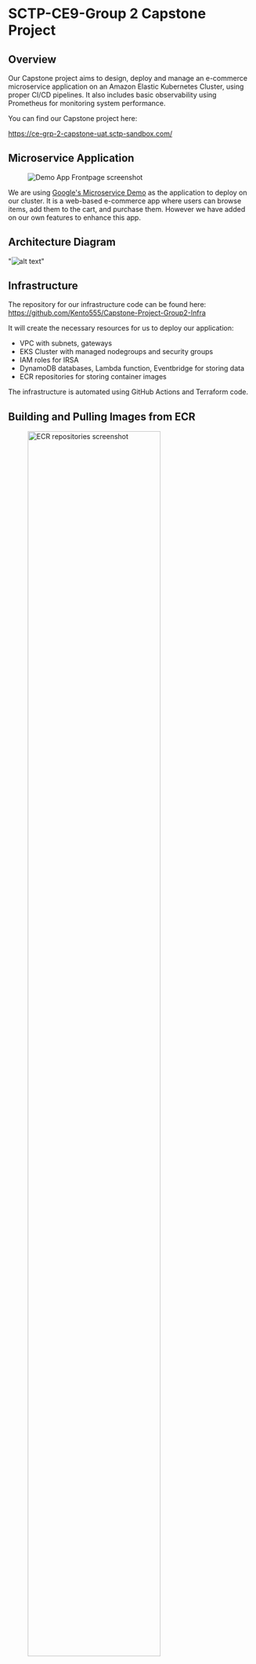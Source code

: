 # SCTP-CE9-Group 2 Capstone Project

## Overview

Our Capstone project aims to design, deploy and manage an e-commerce microservice application on an Amazon Elastic Kubernetes Cluster, using proper CI/CD pipelines. It also includes basic observability using Prometheus for monitoring system performance.

You can find our Capstone project here:

https://ce-grp-2-capstone-uat.sctp-sandbox.com/

## Microservice Application

<figure>
  <img src="images/google-microservice-frontpage.png" alt="Demo App Frontpage screenshot">
</figure>

We are using [Google's Microservice Demo](https://github.com/GoogleCloudPlatform/microservices-demo) as the application to deploy on our cluster. It is a web-based e-commerce app where users can browse items, add them to the cart, and purchase them. However we have added on our own features to enhance this app.

## Architecture Diagram

"![alt text](images/Avengers.drawio.png)"

## Infrastructure

The repository for our infrastructure code can be found here: https://github.com/Kento555/Capstone-Project-Group2-Infra

It will create the necessary resources for us to deploy our application:
  - VPC with subnets, gateways 
  - EKS Cluster with managed nodegroups and security groups
  - IAM roles for IRSA
  - DynamoDB databases, Lambda function, Eventbridge for storing data
  - ECR repositories for storing container images

The infrastructure is automated using GitHub Actions and Terraform code.

## Building and Pulling Images from ECR

<figure>
  <img src="images/ecr_repos.png" alt="ECR repositories screenshot" style="width: 80%; height: auto;">
</figure>

Due to modifying some of the application's code for certain features to work, we rebuilt the application's container images and pushed them to our own ECR repositories. We then changed the application's helm chart to pull from our ECRs for the images instead.

Our Github Action ["Build and Push Microservices to ECR"](https://github.com/Kento555/Capstone-Project-Group2-App/blob/main/.github/workflows/build-scan-and-push.yml) will automate the building of images from our [sources](https://github.com/Kento555/Capstone-Project-Group2-App/tree/main/src) folder and push them to our ECR repositories. 

<figure>
  <img src="images/ecr_images.png" alt="ECR images screenshot" style="width: 80%; height: auto;">
</figure>

## GitOps and ArgoCD (CI/CD Pipeline)

<figure>
  <img src="images/argocd_example.png" alt="ArgoCD Directory">
</figure>

To automate the deployment of ArgoCD and all of our applications, we use our Github Action ["Install ArgoCD and Apply Environment Manifests"](https://github.com/Kento555/Capstone-Project-Group2-App/blob/main/.github/workflows/install-argocd.yaml). The action will run the [init.sh](https://github.com/Kento555/Capstone-Project-Group2-App/blob/main/argocd/bootstrap/init.sh) file in the bootstrap folder that will run all the application files in the specified environment. In addition, we used a Appofapps manifest to watch and automate the creation of applications in another folder.

<figure>
  <img src="images/argocd_app_example.png" alt="ArgoCD Applications">
</figure>

<figure>
  <img src="images/argocd_ui.png" alt="ArgoCD UI" style="width: 80%; height: auto;">
</figure>

## DNS & HTTPS

To enable our application to have a DNS name with HTTPS enabled and TLS-certified, the following resources are required:

<table border="1">
    <tr>
        <th align="center">Resource</th>
        <th align="center" width="500">Description</th>
    </tr>
    <tr>
        <td align="center">
          <a href="https://github.com/kubernetes-sigs/external-dns" target="_blank">
              External-DNS
            </a>
          </td>
        <td align="center">Makes Kubernetes resources discoverable via public DNS servers</td>
    </tr>
    <tr>
        <td align="center">
          <a href="https://github.com/kubernetes/ingress-nginx" target="_blank">
              Ingress NGInx Controller
            </a>
          </td>
        <td align="center">Ingress controller for Kubernetes using NGINX as a reverse proxy and load balancer</td>
    </tr>
    <tr>
        <td align="center">
          <a href="https://github.com/cert-manager/cert-manager" target="_blank">
              Cert-manager
            </a>
          </td>
        <td align="center">Adds certificates and certificate issuers as resource types in Kubernetes clusters</td>
    </tr>
</table>

With these resources, we are able to deploy an Ingress and a Cluster Issuer to create our DNS on Route 53 with HTTPS enabled, getting TLS certificate from [Let's Encrypt](https://letsencrypt.org/)

## Product Catalog and Checkout Service

Originally, the application hosted the information of its product catalog locally, and the checkout details could not be saved upon the end of a session. We have modified them to suit our own needs.

<figure>
  <img src="images/app-productcatalog.png" alt="Product Catalog Page" style="width: 70%; height: auto;"> 
</figure>

<figure>
  <img src="images/dynamo-itemcatalog.png" alt="Product Catalog Page" style="width: 70%; height: auto;"> 
</figure>

Here, we can control the items we want to display in our store page, using DynamoDB to store data of our products. We also used CloudFront to store and deliver the images of our products to our users.

<figure>
  <img src="images/app-checkout.png" alt="Product Catalog Page" style="width: 70%; height: auto;"> 
</figure>

<figure>
  <img src="images/dynamo-orders.png" alt="Product Catalog Page" style="width: 70%; height: auto;"> 
</figure>

We have also modified the app to send the data of any checkout orders into our other DynamoDB here, using EventBridge, SQS Messaging Service and Lambda to do so.

## Monitoring

Using [kube prometheus stack](https://github.com/prometheus-community/helm-charts/tree/main/charts/kube-prometheus-stack), we are able to use the following for monitoring:

<table border="1">
    <tr>
        <th align="center">Resource</th>
        <th align="center" width="500">Description</th>
    </tr>
    <tr>
        <td align="center">
            Prometheus
          </td>
        <td align="center">Collect metrics from services</td>
    </tr>
    <tr>
        <td align="center">
              Alert Manager
          </td>
        <td align="center">Set up alerts to trigger for certain events when they occur</td>
    </tr>
    <tr>
        <td align="center">
              Grafana
          </td>
        <td align="center">Visualize all collected data and metrics</td>
    </tr>
</table>

<figure>
  <img src="images/grafana_metrics.png" alt="Grafana metrics screenshot" style="width: 80%; height: auto;">
</figure>

Unfortunately, the application's deployments do not expose metrics by default, and thus we have chosen to monitor the state metrics of the nodes instead by using Node Exporter.

## FUTURE ENHANCEMENTS

- **Autoscaling:** use HPA for pod autoscaling, and install Cluster Autoscaler for node autoscaling
- **Enhanced Observability:** Add on Loki and Grafana Alloy for logging, and use AWS X-ray for tracing 

## BRANCHING STRATEGY AND PERMISSIONS

- Trunk-based development style, with each person making commits on their own feature branch then making a pull request to main branch 
- Main branch is protected from any direct pushes and requires at least one other person in the team to approve the changes. 

## MEMBERS

- Kong Wei Shen
- Norman Fung Zi Jie
- Tan Ke Yang
- Nabilah Huda Tang Jun Xia
- Chris Yeo Hsi Chieh